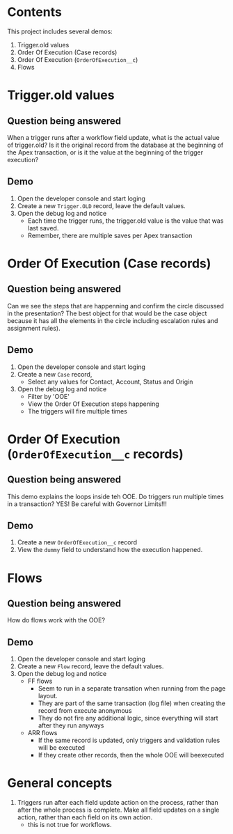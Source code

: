 # Contents

This project includes several demos:

1. Trigger.old values
2. Order Of Execution (Case records)
3. Order Of Execution (`OrderOfExecution__c`)
4. Flows

# Trigger.old values

## Question being answered

When a trigger runs after a workflow field update, what is the actual value of trigger.old? Is it the original record from the database at the beginning of the Apex transaction, or is it the value at the beginning of the trigger execution?

## Demo

1. Open the developer console and start loging
2. Create a new `Trigger.OLD` record, leave the default values.
3. Open the debug log and notice
    - Each time the trigger runs, the trigger.old value is the value that was last saved.
    - Remember, there are multiple saves per Apex transaction

# Order Of Execution (Case records)

## Question being answered

Can we see the steps that are happenning and confirm the circle discussed in the presentation? The best object for that would be the case object because it has all the elements in the circle including escalation rules and assignment rules).

## Demo

1. Open the developer console and start loging
2. Create a new `Case` record,
    - Select any values for Contact, Account, Status and Origin
3. Open the debug log and notice
    - Filter by 'OOE'
    - View the Order Of Execution steps happening
    - The triggers will fire multiple times

# Order Of Execution (`OrderOfExecution__c` records)

## Question being answered

This demo explains the loops inside teh OOE.
Do triggers run multiple times in a transaction? YES! Be careful with Governor Limits!!!

## Demo

1. Create a new `OrderOfExecution__c` record
2. View the `dummy` field to understand how the execution happened.

# Flows

## Question being answered

How do flows work with the OOE?

## Demo

1. Open the developer console and start loging
2. Create a new `Flow` record, leave the default values.
3. Open the debug log and notice
    - FF flows
        - Seem to run in a separate transation when running from the page layout.
        - They are part of the same transaction (log file) when creating the record from execute anonymous
        - They do not fire any additional logic, since everything will start after they run anyways
    - ARR flows
        - If the same record is updated, only triggers and validation rules will be executed
        - If they create other records, then the whole OOE will beexecuted

# General concepts

1. Triggers run after each field update action on the process, rather than after the whole process is complete. Make all field updates on a single action, rather than each field on its own action.
    - this is not true for workflows.

